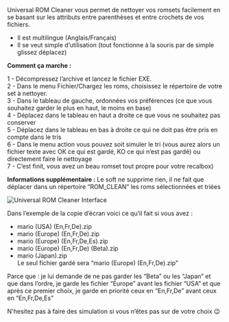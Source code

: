 Universal ROM Cleaner vous permet de nettoyer vos romsets facilement en se basant sur les attributs entre parenthèses et entre crochets de vos fichiers.

- Il est multilingue (Anglais/Français)
- Il se veut simple d’utilisation (tout fonctionne à la souris par de simple glissez déplacez)

__Comment ça marche :__ 

1 - Décompressez l’archive et lancez le fichier EXE.  
2 - Dans le menu Fichier/Chargez les roms, choisissez le répertoire de votre set à nettoyer.  
3 - Dans le tableau de gauche, ordonnées vos préférences (ce que vous souhaitez garder le plus en haut, le moins en base)  
4 - Déplacez dans le tableau en haut a droite ce que vous ne souhaitez pas conserver  
5 - Déplacez dans le tableau en bas à droite ce qui ne doit pas être pris en compte dans le tris  
6 - Dans le menu action vous pouvez soit simuler le tri (vous aurez alors un fichier texte avec OK ce qui est gardé, KO ce qui n’est pas gardé) ou directement faire le nettoyage  
7 - C’est finit, vous avez un beau romset tout propre pour votre recalbox)  

__Informations supplémentaire :__
Le soft ne supprime rien, il ne fait que déplacer dans un répertoire “ROM_CLEAN” les roms sélectionnées et triées

![Universal ROM Cleaner Interface](http://zupimages.net/up/16/10/xd29.jpg "Interface")

Dans l’exemple de la copie d’écran voici ce qu’il fait si vous avez :

- mario (USA) (En,Fr,De).zip
- mario (Europe) (En,Fr,De).zip
- mario (Europe) (En,Fr,De,Es).zip
- mario (Europe) (En,Fr,De) (Beta).zip
- mario (Japan).zip  
Le seul fichier gardé sera “mario (Europe) (En,Fr,De).zip”

Parce que : je lui demande de ne pas garder les “Beta” ou les “Japan” et que dans l’ordre, je garde les fichier “Europe” avant les fichier “USA” et que après ce premier choix, je garde en priorité ceux en “En,Fr,De” avant ceux en “En,Fr,De,Es”

N'hesitez pas à faire des simulation si vous n’êtes pas sur de votre choix 😉
